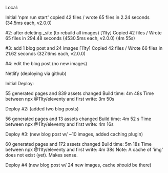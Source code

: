 Local:

Initial 'npm run start'
copied 42 files / wrote 65 files in 2.24 seconds (34.5ms each, v2.0.0)

#2: after deleting _site (to rebuild all images)
[11ty] Copied 42 files / Wrote 65 files in 294.48 seconds (4530.5ms each, v2.0.0)
(4m 55s)

#3: add 1 blog post and 24 images
[11ty] Copied 42 files / Wrote 66 files in 21.62 seconds (327.6ms each, v2.0.0)

#4: edit the blog post (no new images)

Netlify (deploying via github)

Initial Deploy:

55 generated pages and 839 assets changed
Build time: 4m 48s
Time between npx @11ty/eleventy and first write: 3m 50s

Deploy #2: (added two blog posts)

56 generated pages and 13 assets changed
Build time: 4m 52 s
Time between npx @11ty/eleventy and first write: 4m 16s

Deploy #3: (new blog post w/ ~10 images, added caching plugin)

60 generated pages and 172 assets changed
Build time: 5m 18s
Time between npx @11ty/eleventy and first write: 4m 38s
Note: A cache of 'img' does not exist (yet). Makes sense.  

Deploy #4 (new blog post w/ 24 new images, cache _should_ be there)

